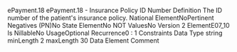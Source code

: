 

ePayment.18
ePayment.18 - Insurance Policy ID Number
Definition
The ID number of the patient's insurance policy.
National ElementNoPertinent Negatives (PN)No
State ElementNo
NOT ValuesNo
Version 2 ElementE07_10
Is NillableNo
UsageOptional
Recurrence0 : 1
Constraints
Data Type
string
minLength
2
maxLength
30
Data Element Comment